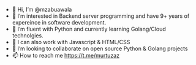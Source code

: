 - 👋 Hi, I’m @mzabuawala
- 👀 I’m interested in Backend server programming and have 9+ years of expereince in software development.
- 🌱 I’m fluent with Python and currently learning Golang/Cloud technolgies.
- 🌱 I can also work with Javascript & HTML/CSS
- 💞️ I’m looking to collaborate on open source Python & Golang projects
- 📫 How to reach me https://t.me/murtuzaz

<!---
mzabuawala/mzabuawala is a ✨ special ✨ repository because its `README.md` (this file) appears on your GitHub profile.
You can click the Preview link to take a look at your changes.
--->
